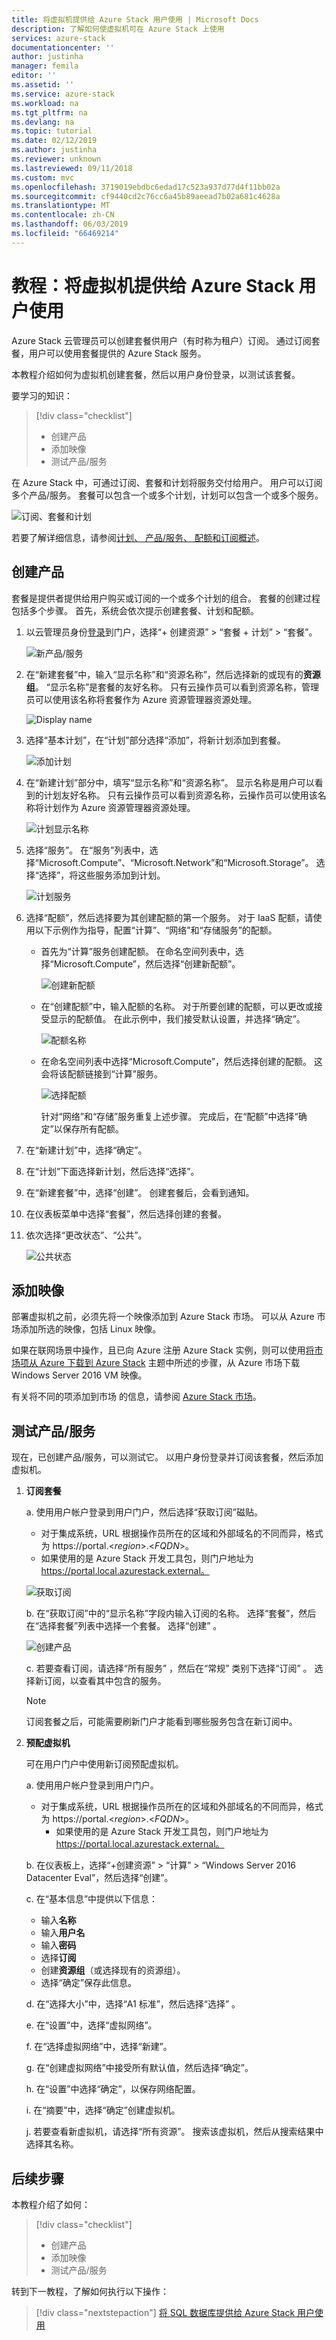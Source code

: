 ```yaml
---
title: 将虚拟机提供给 Azure Stack 用户使用 | Microsoft Docs
description: 了解如何使虚拟机可在 Azure Stack 上使用
services: azure-stack
documentationcenter: ''
author: justinha
manager: femila
editor: ''
ms.assetid: ''
ms.service: azure-stack
ms.workload: na
ms.tgt_pltfrm: na
ms.devlang: na
ms.topic: tutorial
ms.date: 02/12/2019
ms.author: justinha
ms.reviewer: unknown
ms.lastreviewed: 09/11/2018
ms.custom: mvc
ms.openlocfilehash: 3719019ebdbc6edad17c523a937d77d4f11bb02a
ms.sourcegitcommit: cf9440cd2c76cc6a45b89aeead7b02a681c4628a
ms.translationtype: MT
ms.contentlocale: zh-CN
ms.lasthandoff: 06/03/2019
ms.locfileid: "66469214"
---
```

# <a name="tutorial-make-virtual-machines-available-to-your-azure-stack-users"></a>教程：将虚拟机提供给 Azure Stack 用户使用

Azure Stack 云管理员可以创建套餐供用户（有时称为租户）订阅。 通过订阅套餐，用户可以使用套餐提供的 Azure Stack 服务。

本教程介绍如何为虚拟机创建套餐，然后以用户身份登录，以测试该套餐。

要学习的知识：

> [!div class="checklist"]
> * 创建产品
> * 添加映像
> * 测试产品/服务

在 Azure Stack 中，可通过订阅、套餐和计划将服务交付给用户。 用户可以订阅多个产品/服务。 套餐可以包含一个或多个计划，计划可以包含一个或多个服务。

![订阅、套餐和计划](media/azure-stack-key-features/image4.png)

若要了解详细信息，请参阅[计划、 产品/服务、 配额和订阅概述](azure-stack-plan-offer-quota-overview.md)。

## <a name="create-an-offer"></a>创建产品

套餐是提供者提供给用户购买或订阅的一个或多个计划的组合。 套餐的创建过程包括多个步骤。 首先，系统会依次提示创建套餐、计划和配额。

1. 以云管理员身份[登录](../asdk/asdk-connect.md)到门户，选择“+ 创建资源” > “套餐 + 计划” > “套餐”。   

   ![新产品/服务](media/azure-stack-tutorial-tenant-vm/image01.png)

1. 在“新建套餐”中，输入“显示名称”和“资源名称”，然后选择新的或现有的**资源组**。    “显示名称”是套餐的友好名称。 只有云操作员可以看到资源名称，管理员可以使用该名称将套餐作为 Azure 资源管理器资源处理。

   ![Display name](media/azure-stack-tutorial-tenant-vm/image02.png)

1. 选择“基本计划”，在“计划”部分选择“添加”，将新计划添加到套餐。   

   ![添加计划](media/azure-stack-tutorial-tenant-vm/image03.png)

1. 在“新建计划”部分中，填写“显示名称”和“资源名称”。    显示名称是用户可以看到的计划友好名称。 只有云操作员可以看到资源名称，云操作员可以使用该名称将计划作为 Azure 资源管理器资源处理。

   ![计划显示名称](media/azure-stack-tutorial-tenant-vm/image04.png)

1. 选择“服务”。  在“服务”列表中，选择“Microsoft.Compute”、“Microsoft.Network”和“Microsoft.Storage”。    选择“选择”，将这些服务添加到计划。 

   ![计划服务](media/azure-stack-tutorial-tenant-vm/image05.png)

1. 选择“配额”，然后选择要为其创建配额的第一个服务。  对于 IaaS 配额，请使用以下示例作为指导，配置“计算”、“网络”和“存储服务”的配额。

   - 首先为“计算”服务创建配额。 在命名空间列表中，选择“Microsoft.Compute”，然后选择“创建新配额”。  

     ![创建新配额](media/azure-stack-tutorial-tenant-vm/image06.png)

   - 在“创建配额”中，输入配额的名称。  对于所要创建的配额，可以更改或接受显示的配额值。 在此示例中，我们接受默认设置，并选择“确定”。 

     ![配额名称](media/azure-stack-tutorial-tenant-vm/image07.png)

   - 在命名空间列表中选择“Microsoft.Compute”，然后选择创建的配额。  这会将该配额链接到“计算”服务。

     ![选择配额](media/azure-stack-tutorial-tenant-vm/image08.png)

      针对“网络”和“存储”服务重复上述步骤。 完成后，在“配额”中选择“确定”以保存所有配额。  

1. 在“新建计划”中，选择“确定”。  

1. 在“计划”下面选择新计划，然后选择“选择”。  

1. 在“新建套餐”中，选择“创建”。   创建套餐后，会看到通知。

1. 在仪表板菜单中选择“套餐”，然后选择创建的套餐。 

1. 依次选择“更改状态”、“公共”。  

    ![公共状态](media/azure-stack-tutorial-tenant-vm/image09.png)

## <a name="add-an-image"></a>添加映像

部署虚拟机之前，必须先将一个映像添加到 Azure Stack 市场。 可以从 Azure 市场添加所选的映像，包括 Linux 映像。

如果在联网场景中操作，且已向 Azure 注册 Azure Stack 实例，则可以使用[将市场项从 Azure 下载到 Azure Stack](azure-stack-download-azure-marketplace-item.md) 主题中所述的步骤，从 Azure 市场下载 Windows Server 2016 VM 映像。

有关将不同的项添加到市场 的信息，请参阅 [Azure Stack 市场](azure-stack-marketplace.md)。

## <a name="test-the-offer"></a>测试产品/服务

现在，已创建产品/服务，可以测试它。 以用户身份登录并订阅该套餐，然后添加虚拟机。

1. **订阅套餐**

   a. 使用用户帐户登录到用户门户，然后选择“获取订阅”磁贴。 
   - 对于集成系统，URL 根据操作员所在的区域和外部域名的不同而异，格式为 https://portal.&lt;*region*&gt;.&lt;*FQDN*&gt;。
   - 如果使用的是 Azure Stack 开发工具包，则门户地址为 https://portal.local.azurestack.external。

   ![获取订阅](media/azure-stack-tutorial-tenant-vm/image10.png)

   b. 在“获取订阅”中的“显示名称”字段内输入订阅的名称。   选择“套餐”，然后在“选择套餐”列表中选择一个套餐。   选择“创建”  。

   ![创建产品](media/azure-stack-tutorial-tenant-vm/image11.png)

   c. 若要查看订阅，请选择“所有服务”  ，然后在“常规”  类别下选择“订阅”  。 选择新订阅，以查看其中包含的服务。

   >[!NOTE]
   >订阅套餐之后，可能需要刷新门户才能看到哪些服务包含在新订阅中。

1. **预配虚拟机**

   可在用户门户中使用新订阅预配虚拟机。

   a. 使用用户帐户登录到用户门户。
   - 对于集成系统，URL 根据操作员所在的区域和外部域名的不同而异，格式为 https://portal.&lt;*region*&gt;.&lt;*FQDN*&gt;。
     - 如果使用的是 Azure Stack 开发工具包，则门户地址为 https://portal.local.azurestack.external。

   b.  在仪表板上，选择“+创建资源” > “计算” > “Windows Server 2016 Datacenter Eval”，然后选择“创建”。    

   c. 在“基本信息”中提供以下信息： 
      - 输入**名称**
      - 输入**用户名**
      - 输入**密码**
      - 选择**订阅**
      - 创建**资源组**（或选择现有的资源组）。 
      - 选择“确定”保存此信息。 

   d. 在“选择大小”中，选择“A1 标准”，然后选择“选择”    。  

   e. 在“设置”中，选择“虚拟网络”。  

   f. 在“选择虚拟网络”中，选择“新建”。  

   g. 在“创建虚拟网络”中接受所有默认值，然后选择“确定”。  

   h. 在“设置”中选择“确定”，以保存网络配置。  

      i. 在“摘要”中，选择“确定”创建虚拟机。    

   j. 若要查看新虚拟机，请选择“所有资源”。  搜索该虚拟机，然后从搜索结果中选择其名称。

   
## <a name="next-steps"></a>后续步骤

本教程介绍了如何：

> [!div class="checklist"]
> * 创建产品
> * 添加映像
> * 测试产品/服务

转到下一教程，了解如何执行以下操作：
> [!div class="nextstepaction"]
> [将 SQL 数据库提供给 Azure Stack 用户使用](azure-stack-tutorial-sql-server.md)
